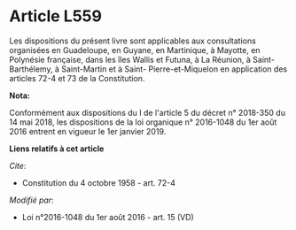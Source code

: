 # Article L559

Les dispositions du présent livre sont applicables aux consultations organisées en Guadeloupe, en Guyane, en Martinique, à
Mayotte, en Polynésie française, dans les îles Wallis et Futuna, à La Réunion, à Saint-Barthélemy, à Saint-Martin et à Saint-
Pierre-et-Miquelon en application des articles 72-4 et 73 de la Constitution.

**Nota:**

Conformément aux dispositions du I de l'article 5 du décret n° 2018-350 du 14 mai 2018, les dispositions de la loi organique
n° 2016-1048 du 1er août 2016 entrent en vigueur le 1er janvier 2019.

**Liens relatifs à cet article**

_Cite_:

  - Constitution du 4 octobre 1958 - art. 72-4

_Modifié par_:

  - Loi n°2016-1048 du 1er août 2016 - art. 15 (VD)
